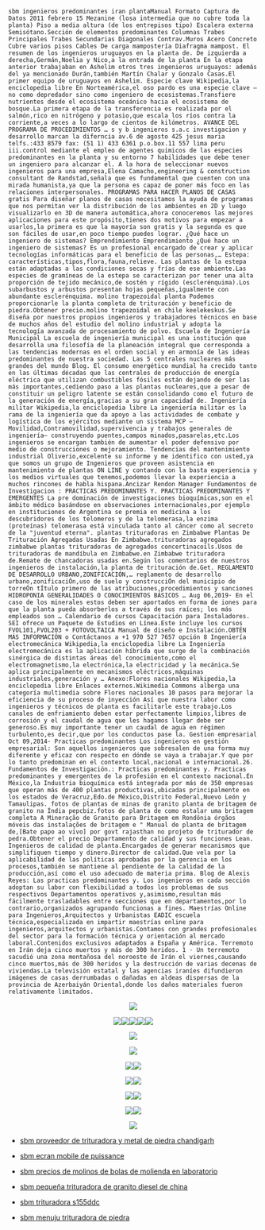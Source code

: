 
```
sbm ingenieros predominantes iran plantaManual Formato Captura de Datos 2011 febrero 15 Mezanine (losa intermedia que no cubre toda la planta) Piso a media altura (de los entrepisos tipo) Escalera externa Semisótano.Sección de elementos predominantes Columnas Trabes Principales Trabes Secundarias Diagonales Contrav.Muros Acero Concreto Cubre varios pisos Cables De carga mampostería Diafragma mampost. El resumen de los ingenieros uruguayos en la planta de. De izquierda a derecha,Germán,Noelia y Nico,a la entrada de la planta En la etapa anterior trabajaban en Ashelim otros tres ingenieros uruguayos: además del ya mencionado Durán,también Martín Chalar y Gonzalo Casas.El primer equipo de uruguayos en Ashelim. Especie clave Wikipedia,la enciclopedia libre En Norteamérica,el oso pardo es una especie clave —no como depredador sino como ingeniero de ecosistemas.Transfiere nutrientes desde el ecosistema oceánico hacia el ecosistema de bosque.La primera etapa de la transferencia es realizada por el salmón,rico en nitrógeno y potasio,que escala los ríos contra la corriente,a veces a lo largo de cientos de kilómetros. AVANCE DEL PROGRAMA DE PROCEDIMIENTOS … s y b ingenieros s.a.c investigacion y desarrollo marcan la diferncia av.6 de agosto 425 jesus maria telfs.:433 8579 fax: (51 1) 433 6361 p.o.box.11 557 lima peru iii.control mediante el empleo de agentes quimicos de las especies predominantes en la planta y su entorno 7 habilidades que debe tener un ingeniero para alcanzar el. A la hora de seleccionar nuevos ingenieros para una empresa,Elena Camacho,engineering & construction consultant de Randstad,señala que es fundamental que cuenten con una mirada humanista,ya que la persona es capaz de poner más foco en las relaciones interpersonales. PROGRAMAS PARA HACER PLANOS DE CASAS gratis Para diseñar planos de casas necesitamos la ayuda de programas que nos permitan ver la distribución de los ambientes en 2D y luego visualizarlo en 3D de manera automática,ahora conoceremos las mejores aplicaciones para este propósito,tienes dos motivos para empezar a usarlos,la primera es que la mayoría son gratis y la segunda es que son fáciles de usar,en poco tiempo puedes lograr. ¿Qué hace un ingeniero de sistemas? Emprendimiento Emprendimiento ¿Qué hace un ingeniero de sistemas? Es un profesional encargado de crear y aplicar tecnologías informáticas para el beneficio de las personas,… Estepa: características,tipos,flora,fauna,relieve. Las plantas de la estepa están adaptadas a las condiciones secas y frías de ese ambiente.Las especies de gramíneas de la estepa se caracterizan por tener una alta proporción de tejido mecánico,de sostén y rígido (esclerénquima).Los subarbustos y arbustos presentan hojas pequeñas,igualmente con abundante esclerénquima. molino trapezoidal planta Podemos proporcionarle la planta completa de trituración y beneficio de piedra.Obtener precio.molino trapezoidal en chile keelekeskus.Se diseña por nuestros propios ingenieros y trabajadores técnicos en base de muchos años del estudio del molino industrial y adopta la tecnología avanzada de procesamiento de polvo. Escuela de Ingeniería Municipal La escuela de ingeniería municipal es una institución que desarrolla una filosofía de la planeación integral que corresponda a las tendencias modernas en el orden social y en armonía de las ideas predominantes de nuestra sociedad. Las 5 centrales nucleares más grandes del mundo Blog. El consumo energético mundial ha crecido tanto en las últimas décadas que las centrales de producción de energía eléctrica que utilizan combustibles fósiles están dejando de ser las más importantes,cediendo paso a las plantas nucleares,que a pesar de constituir un peligro latente se están consolidando como el futuro de la generación de energía,gracias a su gran capacidad de. Ingeniería militar Wikipedia,la enciclopedia libre La ingeniería militar es la rama de la ingeniería que da apoyo a las actividades de combate y logística de los ejércitos mediante un sistema MCP —Movilidad,Contramovilidad,supervivencia y trabajos generales de ingeniería— construyendo puentes,campos minados,pasarelas,etc.Los ingenieros se encargan también de aumentar el poder defensivo por medio de construcciones o mejoramiento. Tendencias del mantenimiento industrial Oliverio,excelente su informe y me identifico con usted,ya que somos un grupo de Ingenieros que proveen asistencia en mantenimiento de plantas ON LINE y contando con la basta experiencia y los medios virtuales que tenemos,podemos llevar la experiencia a muchos rincones de habla hispana.Ancizar Rendon Manager Fundamentos de Investigacion : PRACTICAS PREDOMINANTES Y. PRACTICAS PREDOMINANTES Y EMERGENTES La pre dominación de investigaciones bioquímicas,son en el ámbito médico basándose en observaciones internacionales,por ejemplo en instituciones de Argentina se premia en medicina a los descubridores de los telomeros y de la telomerasa,la enzima (proteínas) telomerasa está vinculada tanto al cáncer como al secreto de la "juventud eterna". plantas trituradoras en Zimbabwe Plantas De Trituración Agregadas Usadas En Zimbabwe.trituradoras agregados zimbabwe plantas trituradoras de agregados concertinacoils.Usos de trituradoras de mandíbula en Zimbabwe.en Zimbabwe trituradora de.Remate de chancadoras usadas en.Según los comentarios de nuestros ingenieros de instalación,la planta de trituración de.Get. REGLAMENTO DE DESARROLLO URBANO,ZONIFICACIÓN,… reglamento de desarrollo urbano,zonificaciÓn,uso de suelo y construcciÓn del municipio de torreÓn tÍtulo primero de las atribuciones,procedimientos y sanciones HIDROPONIA GENERALIDADES O CONOCIMIENTOS BÁSICOS … Aug 06,2019· En el caso de los minerales estos deben ser aportados en forma de iones para que la planta pueda absorberlos a través de sus raíces; los más empleados son … Calendario de cursos Capacitación para Instaladores. SEI ofrece un Paquete de Estudios en Línea.Este incluye los cursos FVOL101,FVOL203 + FOTOVOLTAICA Manual de diseño e Instalación.OBTÉN MÁS INFORMACIÓN o Contáctanos a +1 970 527 7657 opción 8 Ingeniería electromecánica Wikipedia,la enciclopedia libre La Ingeniería electromecánica es la aplicación híbrida que surge de la combinación sinérgica de distintas áreas del conocimiento,como el electromagnetismo,la electrónica,la electricidad y la mecánica.Se aplica principalmente en mecanismos eléctricos,máquinas industriales,generación y … Anexo:Flores nacionales Wikipedia,la enciclopedia libre Enlaces externos.Wikimedia Commons alberga una categoría multimedia sobre Flores nacionales 10 pasos para mejorar la eficiencia de su proceso de inyección Así que nuestra labor como ingenieros y técnicos de planta es facilitarle este trabajo.Los canales de enfriamiento deben estar perfectamente limpios,libres de corrosión y el caudal de agua que les hagamos llegar debe ser generoso.Es muy importante tener un caudal de agua en régimen turbulento,es decir,que por los conductos pase la. Gestion empresarial Oct 09,2014· Practicas predominantes Los ingenieros en gestión empresarial: Son aquellos ingenieros que sobresalen de una forma muy diferente y eficaz con respecto en dónde se vaya a trabajar.Y que por lo tanto predominan en el contexto local,nacional e internacional.26. Fundamentos de Investigación.: Practicas predominantes y. Practicas predominantes y emergentes de la profesión en el contexto nacional.En México,la Industria bioquímica está integrada por más de 350 empresas que operan más de 400 plantas productivas,ubicadas principalmente en los estados de Veracruz,Edo.de México,Distrito Federal,Nuevo León y Tamaulipas. fotos de plantas de minas de granito planta de britagem de granito na Índia pepcbiz.fotos de planta de como estalar uma britagem completa A Mineração de Granito para Britagem em Rondônia órgãos móveis das instalações de britagem e " Manual de planta de britagem de,[Bate papo ao vivo] por govt rajasthan no projeto de triturador de pedra.Obtener el precio Departamento de calidad y sus funciones Lean. Ingenieros de calidad de planta.Encargados de generar mecanismos que simplifiquen tiempo y dinero.Director de calidad.Que vela por la aplicabilidad de las políticas aprobadas por la gerencia en los procesos,también se mantiene al pendiente de la calidad de la producción,así como el uso adecuado de materia prima. Blog de Alexis Reyes: Las practicas predominantes y. Los ingenieros en cada sección adoptan su labor con flexibilidad a todos los problemas de sus respectivos Departamentos operativos y,asimismo,resultan más fácilmente trasladables entre secciones que en departamentos,por lo contrario,organizados agrupando funcionas a fines. Maestrías Online para Ingenieros,Arquitectos y Urbanistas EADIC escuela técnica,especializada en impartir maestrías online para ingenieros,arquitectos y urbanistas.Contamos con grandes profesionales del sector para la formación técnica y orientación al mercado laboral.Contenidos exclusivos adaptados a España y América. Terremoto en Irán deja cinco muertos y más de 300 heridos. 1 · Un terremoto sacudió una zona montañosa del noroeste de Irán el viernes,causando cinco muertos,más de 300 heridos y la destrucción de varias decenas de viviendas.La televisión estatal y las agencias iraníes difundieron imágenes de casas derrumbadas o dañadas en aldeas dispersas de la provincia de Azerbaiyán Oriental,donde los daños materiales fueron relativamente limitados. 
```

<div align="center">

<a href="https://es-crusher.shibang-china.com/github&k=sbm+ingenieros+predominantes+iran+planta"><img src="https://static.shibang-china.com/es/crusher/logo.jpg"></a>

<a href="https://es-crusher.shibang-china.com/github&k=sbm+ingenieros+predominantes+iran+planta"><img src="https://static.shibang-china.com/es/crusher/index.jpg"></a><a href="https://es-crusher.shibang-china.com/material.htmlgithub&k=sbm+ingenieros+predominantes+iran+planta"><img src="https://static.shibang-china.com/es/crusher/material.jpg"></a><a href="https://es-crusher.shibang-china.com/application.htmlgithub&k=sbm+ingenieros+predominantes+iran+planta"><img src="https://static.shibang-china.com/es/crusher/application.jpg"></a><a href="https://es-crusher.shibang-china.com/aboutus.htmlgithub&k=sbm+ingenieros+predominantes+iran+planta"><img src="https://static.shibang-china.com/es/crusher/aboutus.jpg"></a><a href="https://es-crusher.shibang-china.com/contact.htmlgithub&k=sbm+ingenieros+predominantes+iran+planta"><img src="https://static.shibang-china.com/es/crusher/contact.jpg"></a>

<a href="https://es-crusher.shibang-china.com/github&k=sbm+ingenieros+predominantes+iran+planta"><img src="https://static.shibang-china.com/es/crusher/banner.jpg"></a>

<a href="https://swt.shibang-china.com/github&k=sbm+ingenieros+predominantes+iran+planta"><img src="https://static.shibang-china.com/es/crusher/text.jpg"></a>

<a href="https://swt.shibang-china.com/github&k=sbm+ingenieros+predominantes+iran+planta"><img src="https://static.shibang-china.com/es/crusher/chat.jpg"></a><a href="https://es-crusher.shibang-china.com/contact.htmlgithub&k=sbm+ingenieros+predominantes+iran+planta"><img src="https://static.shibang-china.com/es/crusher/message.jpg"></a>

<a href="https://es-crusher.shibang-china.com/products/pe.htmlgithub&k=sbm+ingenieros+predominantes+iran+planta"><img src="https://static.shibang-china.com/es/crusher/pe.jpg"></a><a href="https://es-crusher.shibang-china.com/products/pf.htmlgithub&k=sbm+ingenieros+predominantes+iran+planta"><img src="https://static.shibang-china.com/es/crusher/pf.jpg"></a>

<a href="https://es-crusher.shibang-china.com/products/hpt.htmlgithub&k=sbm+ingenieros+predominantes+iran+planta"><img src="https://static.shibang-china.com/es/crusher/hpt.jpg"></a><a href="https://es-crusher.shibang-china.com/products/vsi.htmlgithub&k=sbm+ingenieros+predominantes+iran+planta"><img src="https://static.shibang-china.com/es/crusher/vsi.jpg"></a>

<a href="https://es-crusher.shibang-china.com/products/klv.htmlgithub&k=sbm+ingenieros+predominantes+iran+planta"><img src="https://static.shibang-china.com/es/crusher/klv.jpg"></a><a href="https://es-crusher.shibang-china.com/products/portable.htmlgithub&k=sbm+ingenieros+predominantes+iran+planta"><img src="https://static.shibang-china.com/es/crusher/portable.jpg"></a>

<a href="https://swt.shibang-china.com/github&k=sbm+ingenieros+predominantes+iran+planta"><img src="https://static.shibang-china.com/es/crusher/case.jpg"></a>

</div>


* [sbm proveedor de trituradora y metal de piedra chandigarh](sbm%20proveedor%20de%20trituradora%20y%20metal%20de%20piedra%20chandigarh.md)

* [sbm ecran mobile de puissance](sbm%20ecran%20mobile%20de%20puissance.md)

* [sbm precios de molinos de bolas de molienda en laboratorio](sbm%20precios%20de%20molinos%20de%20bolas%20de%20molienda%20en%20laboratorio.md)

* [sbm pequeña trituradora de granito diesel de china](sbm%20peque%C3%B1a%20trituradora%20de%20granito%20diesel%20de%20china.md)

* [sbm trituradora s155ddc](sbm%20trituradora%20s155ddc.md)

* [sbm menuju trituradora de piedra](sbm%20menuju%20trituradora%20de%20piedra.md)